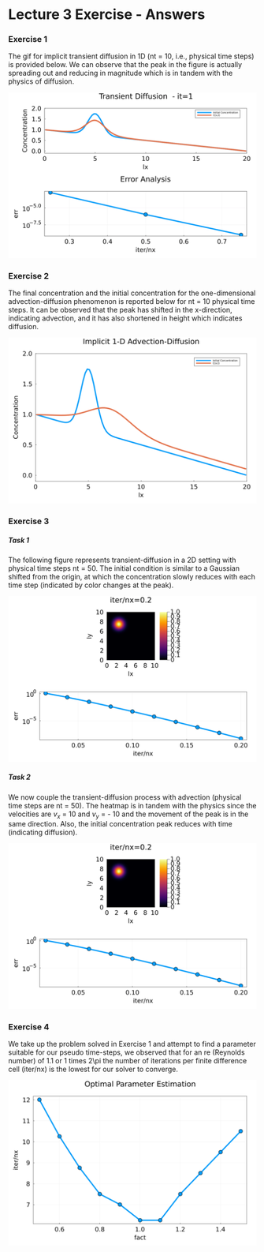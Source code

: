 # Lecture 3 Exercise - Answers

### Exercise 1

The gif for implicit transient diffusion in 1D (nt = 10, i.e., physical time steps) is provided below. We can observe that the peak in the figure is actually spreading out and reducing in magnitude which is in tandem with the physics of diffusion. 

![Figure 1](./docs/implicit_diffusion_1D.gif)


### Exercise 2

The final concentration and the initial concentration for the one-dimensional advection-diffusion phenomenon is reported below for nt = 10 physical time steps. It can be observed that the peak has shifted in the x-direction, indicating advection, and it has also shortened in height which indicates diffusion.

![Figure 2](./docs/implicit_advection_diffusion_1D.png)

### Exercise 3

##### Task 1

The following figure represents transient-diffusion in a 2D setting with physical time steps nt = 50. The initial condition is similar to a Gaussian shifted from the origin, at which the concentration slowly reduces with each time step (indicated by color changes at the peak).  

![Figure 3](./docs/implicit_diffusion_2D.gif)

##### Task 2 

We now couple the transient-diffusion process with advection (physical time steps are nt = 50). The heatmap is in tandem with the physics since the velocities are $v_x$ = 10 and $v_y$ = - 10 and the movement of the peak is in the same direction. Also, the initial concentration peak reduces with time (indicating diffusion).

![Figure 4](./docs/implicit_advection_diffusion_2D.gif)

### Exercise 4

We take up the problem solved in Exercise 1 and attempt to find a parameter suitable for our pseudo time-steps, we observed that for an re (Reynolds number) of 1.1 or 1 times 2\pi the number of iterations per finite difference cell (iter/nx) is the lowest for our solver to converge. 

![Figure 5](./docs/parametric_estimation.png)
